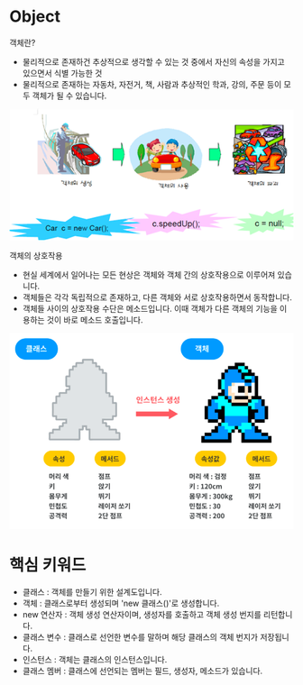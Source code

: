 # Object

객체란?
- 물리적으로 존재하건 추상적으로 생각할 수 있는 것 중에서 자신의 속성을 가지고 있으면서 식별 가능한 것
- 물리적으로 존재하는 자동차, 자전거, 책, 사람과 추상적인 학과, 강의, 주문 등이 모두 객체가 될 수 있습니다.

![img.png](../../etc/image/img99.png)

객체의 상호작용
- 현실 세계에서 일어나는 모든 현상은 객체와 객체 간의 상호작용으로 이루어져 있습니다. 
- 객체들은 각각 독립적으로 존재하고, 다른 객체와 서로 상호작용하면서 동작합니다.
- 객체들 사이의 상호작용 수단은 메소드입니다. 이때 객체가 다른 객체의 기능을 이용하는 것이 바로 메소드 호출입니다.

![img_1.png](../../etc/image/img100.png)


# 핵심 키워드
- 클래스 : 객체를 만들기 위한 설계도입니다.
- 객체 : 클래스로부터 생성되며 'new 클래스()'로 생성합니다.
- new 연산자 : 객체 생성 연산자이며, 생성자를 호출하고 객체 생성 번지를 리턴합니다.
- 클래스 변수 : 클래스로 선언한 변수를 말하며 해당 클래스의 객체 번지가 저장됩니다.
- 인스턴스 : 객체는 클래스의 인스턴스입니다.
- 클래스 멤버 : 클래스에 선언되는 멤버는 필드, 생성자, 메소드가 있습니다.
